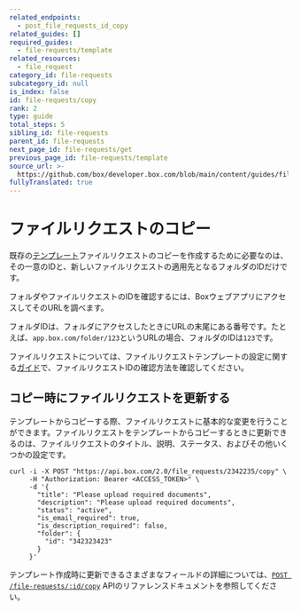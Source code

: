 ```yaml
---
related_endpoints:
  - post_file_requests_id_copy
related_guides: []
required_guides:
  - file-requests/template
related_resources:
  - file_request
category_id: file-requests
subcategory_id: null
is_index: false
id: file-requests/copy
rank: 2
type: guide
total_steps: 5
sibling_id: file-requests
parent_id: file-requests
next_page_id: file-requests/get
previous_page_id: file-requests/template
source_url: >-
  https://github.com/box/developer.box.com/blob/main/content/guides/file-requests/2-copy.md
fullyTranslated: true
---
```

# ファイルリクエストのコピー

既存の[テンプレート](g://file-requests/template)ファイルリクエストのコピーを作成するために必要なのは、その一意のIDと、新しいファイルリクエストの適用先となるフォルダのIDだけです。

<Samples id="post_file_requests_id_copy">

</Samples>

<Message notice>

フォルダやファイルリクエストのIDを確認するには、BoxウェブアプリにアクセスしてそのURLを調べます。

フォルダIDは、フォルダにアクセスしたときにURLの末尾にある番号です。たとえば、`app.box.com/folder/123`というURLの場合、フォルダのIDは`123`です。

ファイルリクエストについては、ファイルリクエストテンプレートの設定に関する[ガイド](g://file-requests/template)で、ファイルリクエストIDの確認方法を確認してください。

</Message>

## コピー時にファイルリクエストを更新する

テンプレートからコピーする際、ファイルリクエストに基本的な変更を行うことができます。ファイルリクエストをテンプレートからコピーするときに更新できるのは、ファイルリクエストのタイトル、説明、ステータス、およびその他いくつかの設定です。

```curl
curl -i -X POST "https://api.box.com/2.0/file_requests/2342235/copy" \
     -H "Authorization: Bearer <ACCESS_TOKEN>" \
     -d '{
       "title": "Please upload required documents",
       "description": "Please upload required documents",
       "status": "active",
       "is_email_required": true,
       "is_description_required": false,
       "folder": {
         "id": "342323423"
       }
     }'
```

<Message notice>

テンプレート作成時に更新できるさまざまなフィールドの詳細については、[`POST /file-requests/:id/copy`](e://post_file_requests_id_copy) APIのリファレンスドキュメントを参照してください。

</Message>
